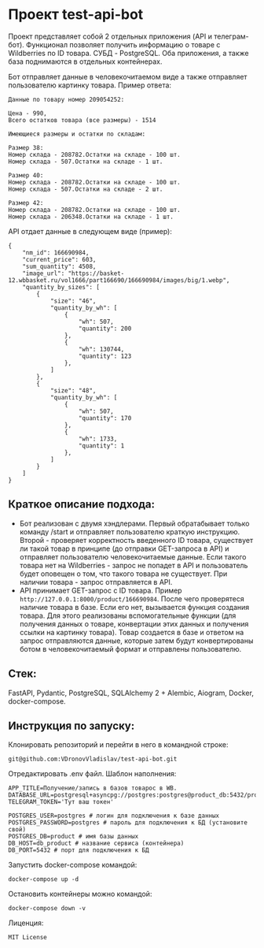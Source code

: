 # Проект test-api-bot
Проект представляет собой 2 отдельных приложения (API и телеграм-бот). Функционал позволяет получить информацию о товаре с Wildberries по ID товара.
СУБД - PostgreSQL. Оба приложения, а также база поднимаются в отдельных контейнерах.

Бот отправляет данные в человекочитаемом виде а также отправляет пользователю картинку товара.
Пример ответа:
```
Данные по товару номер 209054252:

Цена - 990,
Всего остатков товара (все размеры) - 1514

Имеющиеся размеры и остатки по складам:

Размер 38:
Номер склада - 208782.Остатки на складе - 100 шт.
Номер склада - 507.Остатки на складе - 1 шт.

Размер 40:
Номер склада - 208782.Остатки на складе - 100 шт.
Номер склада - 507.Остатки на складе - 2 шт.

Размер 42:
Номер склада - 208782.Остатки на складе - 100 шт.
Номер склада - 206348.Остатки на складе - 1 шт.
```

API отдает данные в следующем виде (пример):
```
{
    "nm_id": 166690984,
    "current_price": 603,
    "sum_quantity": 4508,
    "image_url": "https://basket-12.wbbasket.ru/vol1666/part166690/166690984/images/big/1.webp",
    "quantity_by_sizes": [
        {
            "size": "46",
            "quantity_by_wh": [
                {
                    "wh": 507,
                    "quantity": 200
                },
                {
                    "wh": 130744,
                    "quantity": 123
                },
            ]
        },
        {
            "size": "48",
            "quantity_by_wh": [
                {
                    "wh": 507,
                    "quantity": 170
                },
                {
                    "wh": 1733,
                    "quantity": 1
                },
            ]
        }
    ]
}
```
## Краткое описание подхода:
* Бот реализован с двумя хэндлерами. Первый обратабывает только команду /start и отправляет пользователю краткую инструкцию. Второй - проверяет корректность введенного ID товара, существует ли такой товар в принципе (до отправки GET-запроса в API) и отправляет пользователю человекочитаемые данные. Если такого товара нет на Wildberries - запрос не попадет в API и пользователь будет оповещен о том, что такого товара не существует. При наличии товара - запрос отправляется в API.
* API принимает GET-запрос с ID товара. Пример ```http://127.0.0.1:8000/product/166690984```.
После чего проверятеся наличие товара в базе. Если его нет, вызывается функция создания товара.
Для этого реализованы вспомогательные функции (для получения данных о товаре, конвертации этих данных и получения ссылки на картинку товара). Товар создается в базе и ответом на запрос отправляются данные, которые затем будут конвертированы ботом в человекочитаемый формат и отправлены пользователю.

## Стек:
FastAPI, Pydantic, PostgreSQL, SQLAlchemy 2 + Alembic, Aiogram, Docker, docker-compose.

## Инструкция по запуску:
Клонировать репозиторий и перейти в него в командной строке:
  
```
git@github.com:VDronovVladislav/test-api-bot.git
```

Отредактировать .env файл. Шаблон наполнения:
```
APP_TITLE=Получение/запись в базов товарос в WB.
DATABASE_URL=postgresql+asyncpg://postgres:postgres@product_db:5432/product
TELEGRAM_TOKEN='Тут ваш токен'

POSTGRES_USER=postgres # логин для подключения к базе данных
POSTGRES_PASSWORD=postgres # пароль для подключения к БД (установите свой)
POSTGRES_DB=product # имя базы данных
DB_HOST=db_product # название сервиса (контейнера)
DB_PORT=5432 # порт для подключения к БД
```
Запустить docker-compose командой:
```
docker-compose up -d
```

Остановить контейнеры можно командой:
```
docker-compose down -v
```

Лиценция:
```
MIT License
```
